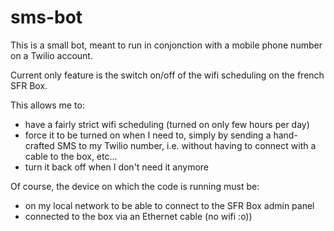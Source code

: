 # sms-bot

This is a small bot, meant to run in conjonction with a mobile phone number on a Twilio account.

Current only feature is the switch on/off of the wifi scheduling on the french SFR Box.

This allows me to:
- have a fairly strict wifi scheduling (turned on only few hours per day)
- force it to be turned on when I need to, simply by sending a hand-crafted SMS to my Twilio number, i.e. without having to connect with a cable to the box, etc...
- turn it back off when I don't need it anymore

Of course, the device on which the code is running must be:
- on my local network to be able to connect to the SFR Box admin panel
- connected to the box via an Ethernet cable (no wifi :o))